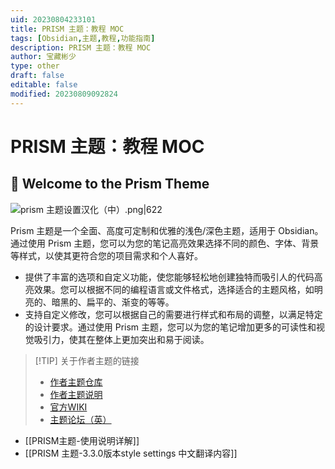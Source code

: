 ```yaml
---
uid: 20230804233101
title: PRISM 主题：教程 MOC
tags: [Obsidian,主题,教程,功能指南]
description: PRISM 主题：教程 MOC
author: 宝藏彬少
type: other
draft: false
editable: false
modified: 20230809092824
---
```


# PRISM 主题：教程 MOC

## 👋 Welcome to the Prism Theme

![prism 主题设置汉化（中）.png|622](https://cdn.pkmer.cn/images/prism%20%E4%B8%BB%E9%A2%98%E8%AE%BE%E7%BD%AE%E6%B1%89%E5%8C%96%EF%BC%88%E4%B8%AD%EF%BC%89.png!pkmer)

Prism 主题是一个全面、高度可定制和优雅的浅色/深色主题，适用于 Obsidian。通过使用 Prism 主题，您可以为您的笔记高亮效果选择不同的颜色、字体、背景等样式，以使其更符合您的项目需求和个人喜好。

- 提供了丰富的选项和自定义功能，使您能够轻松地创建独特而吸引人的代码高亮效果。您可以根据不同的编程语言或文件格式，选择适合的主题风格，如明亮的、暗黑的、扁平的、渐变的等等。
- 支持自定义修改，您可以根据自己的需要进行样式和布局的调整，以满足特定的设计要求。通过使用 Prism 主题，您可以为您的笔记增加更多的可读性和视觉吸引力，使其在整体上更加突出和易于阅读。

> [!TIP] 关于作者主题的链接
>- [作者主题仓库](https://github.com/damiankorcz/Prism-Theme)
>- [作者主题说明](https://github.com/damiankorcz/Prism-Theme#readme)
>- [官方WIKI](https://github.com/damiankorcz/Prism-Theme/wiki)
>- [主题论坛（英）](https://forum.obsidian.md/t/theme-prism/36493)

- [[PRISM主题-使用说明详解]]
- [[PRISM 主题-3.3.0版本style settings 中文翻译内容]]